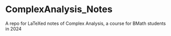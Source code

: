 # ComplexAnalysis_Notes
A repo for LaTeXed notes of Complex Analysis, a course for BMath students in 2024
